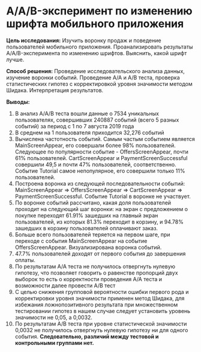 # A/A/B-эксперимент по изменению шрифта мобильного приложения

**Цель исследования:** Изучить воронку продаж и поведение пользователей мобильного приложения. Проанализировать результаты A/A/B-эксперимента по изменению шрифтов. Выяснить, какой шрифт лучше.

**Способ решения:** Проведение исследовательского анализа данных, изучение воронки событий. Проведение А/А и А/В теста, проверка статистических гипотез с корректировкой уровня значимости методом Шидака. Интерпретация результатов.

**Выводы:**
1. В анализ А/А/В теста вошли данные о 7534 уникальных пользователях, совершивших  240887 событий (всего 5 разных событий) за период с 1 по 7 августа 2019 года
2. В среднем на 1 пользователя приходится 32,276 событий
3. Вычислена частотность событий. Самым частым событием является MainScreenAppear, его совершали более 98% пользователей. Следующее по популярности событие - OffersScreenAppear, почти 61% пользователей. CartScreenAppear и PaymentScreenSuccessful совершили 49,5 и почти 47% пользователей, соответственно. Событие Tutorial самое непопулярное, его совершили только 11% пользователей.
4. Построена воронка из следующей последовательности событий: MainScreenAppear => OffersScreenAppear => CartScreenAppear => PaymentScreenSuccessful. Событие Tutorial в воронке не участвует.
5. По воронке событий рассчитано, какая доля пользователей проходит на следующий шаг воронки: на экран с предложением о покупке переходят 61.91% зашедших на главный экран пользователей, из которых 81.3% переходит в корзину, и 94.78% зашедших в корзину пользователей оплачивают заказ.
6. Больше всего пользователей теряется на первом шаге, при переходе с события MainScreenAppear на событие OffersScreenAppear. Визуализирована воронка событий.
7. 47.7% пользователей доходят от первого события до завершения оплаты.
8. По результатам А/А теста не получилось отвергнуть нулевую гипотезу, что позволяет говорить о равенстве пропорций двух выборок то есть о корректности проведения А/А теста и возможности далее провести А/В тест
9. С целью снижения групповой вероятности ошибки первого рода и корректировки уровня значимости применен метод Шидака, для избежания ложнопозитивного результата при множественном тестировании гипотез в нашем случае следует установить уровень значимости не 0,05, а 0,0032.
10. По результатам А/В теста при уровне статистической значимости 0,0032 не получилось отвергнуть нулевую гипотезу ни для одного события. **Следовательно, различий между тестовой и контрольными группами нет.**

